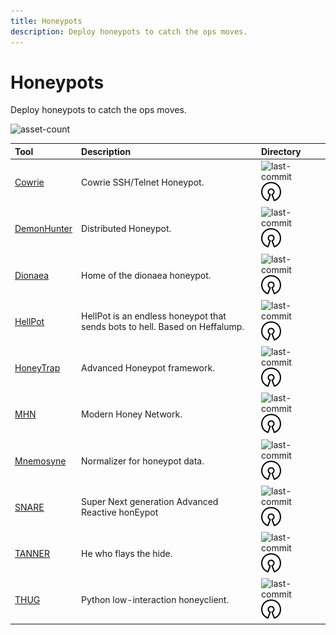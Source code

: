 ```yaml
---
title: Honeypots
description: Deploy honeypots to catch the ops moves. 
---
```


# Honeypots

Deploy honeypots to catch the ops moves. 

![asset-count](https://img.shields.io/badge/Tools%20%26%20Resources%20Available-10-A65F5F?style=for-the-badge)

| Tool | Description | Directory |
| :--- | :--- | :--- |
| [Cowrie](https://github.com/cowrie/cowrie) | Cowrie SSH/Telnet Honeypot. | ![last-commit](https://img.shields.io/github/last-commit/cowrie/cowrie?color=a65f5f&style=flat-square) ![opensource](../../assets/img/icons/open-source.png) |
| [DemonHunter](https://github.com/RevengeComing/DemonHunter) | Distributed Honeypot. | ![last-commit](https://img.shields.io/github/last-commit/RevengeComing/DemonHunter?color=a65f5f&style=flat-square) ![opensource](../../assets/img/icons/open-source.png) |
| [Dionaea](https://github.com/DinoTools/dionaea) | Home of the dionaea honeypot. | ![last-commit](https://img.shields.io/github/last-commit/DinoTools/dionaea?color=a65f5f&style=flat-square) ![opensource](../../assets/img/icons/open-source.png) |
| [HellPot](https://github.com/yunginnanet/HellPot) | HellPot is an endless honeypot that sends bots to hell. Based on Heffalump. | ![last-commit](https://img.shields.io/github/last-commit/yunginnanet/HellPot?color=a65f5f&style=flat-square) ![opensource](../../assets/img/icons/open-source.png) |
| [HoneyTrap](https://github.com/honeytrap/honeytrap) | Advanced Honeypot framework. | ![last-commit](https://img.shields.io/github/last-commit/honeytrap/honeytrap?color=a65f5f&style=flat-square) ![opensource](../../assets/img/icons/open-source.png) |
| [MHN](https://github.com/pwnlandia/mhn) | Modern Honey Network. | ![last-commit](https://img.shields.io/github/last-commit/pwnlandia/mhn?color=a65f5f&style=flat-square) ![opensource](../../assets/img/icons/open-source.png) | 
| [Mnemosyne](https://github.com/johnnykv/mnemosyne) | Normalizer for honeypot data. | ![last-commit](https://img.shields.io/github/last-commit/johnnykv/mnemosyne?color=a65f5f&style=flat-square) ![opensource](../../assets/img/icons/open-source.png) |
| [SNARE](https://github.com/mushorg/snare) | Super Next generation Advanced Reactive honEypot | ![last-commit](https://img.shields.io/github/last-commit/mushorg/snare?color=a65f5f&style=flat-square) ![opensource](../../assets/img/icons/open-source.png) |
| [TANNER](https://github.com/mushorg/tanner/) | He who flays the hide. | ![last-commit](https://img.shields.io/github/last-commit/mushorg/tanner?color=a65f5f&style=flat-square) ![opensource](../../assets/img/icons/open-source.png) |
| [THUG](https://github.com/buffer/thug) | Python low-interaction honeyclient. | ![last-commit](https://img.shields.io/github/last-commit/buffer/thug?color=a65f5f&style=flat-square) ![opensource](../../assets/img/icons/open-source.png) |
